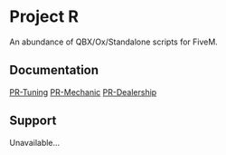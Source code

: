 
# Project R
An abundance of QBX/Ox/Standalone scripts for FiveM.



## Documentation

[PR-Tuning](https://github.com/Zotters/pr-tuning)
[PR-Mechanic](https://github.com/Zotters/pr-mechanic)
[PR-Dealership](https://github.com/Zotters/pr-dealership)


## Support 
Unavailable...
